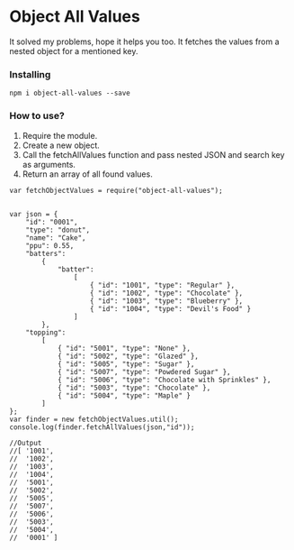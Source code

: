 # Object All Values

It solved my problems, hope it helps you too. It fetches the values from a nested object for a mentioned key.

### Installing

```
npm i object-all-values --save
```

### How to use?

1. Require the module.
2. Create a new object.
3. Call the fetchAllValues function and pass nested JSON and search key as arguments.
4. Return an array of all found values.

```
var fetchObjectValues = require("object-all-values");


var json = {
	"id": "0001",
	"type": "donut",
	"name": "Cake",
	"ppu": 0.55,
	"batters":
		{
			"batter":
				[
					{ "id": "1001", "type": "Regular" },
					{ "id": "1002", "type": "Chocolate" },
					{ "id": "1003", "type": "Blueberry" },
					{ "id": "1004", "type": "Devil's Food" }
				]
		},
	"topping":
		[
			{ "id": "5001", "type": "None" },
			{ "id": "5002", "type": "Glazed" },
			{ "id": "5005", "type": "Sugar" },
			{ "id": "5007", "type": "Powdered Sugar" },
			{ "id": "5006", "type": "Chocolate with Sprinkles" },
			{ "id": "5003", "type": "Chocolate" },
			{ "id": "5004", "type": "Maple" }
		]
};
var finder = new fetchObjectValues.util();
console.log(finder.fetchAllValues(json,"id"));

//Output
//[ '1001',
//  '1002',
//  '1003',
//  '1004',
//  '5001',
//  '5002',
//  '5005',
//  '5007',
//  '5006',
//  '5003',
//  '5004',
//  '0001' ]

```
